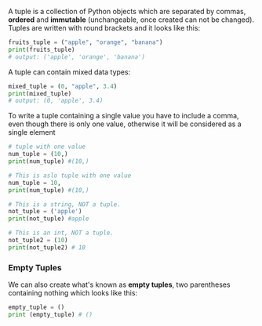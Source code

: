 A tuple is a collection of Python objects which are separated by commas, **ordered** and **immutable** (unchangeable, once created can not be changed). Tuples are written with round brackets and it looks like this:


```python
fruits_tuple = ("apple", "orange", "banana")
print(fruits_tuple) 
# output: ('apple', 'orange', 'banana')
```

A tuple can contain mixed data types:
```python
mixed_tuple = (0, "apple", 3.4)
print(mixed_tuple) 
# output: (0, 'apple', 3.4) 
```



To write a tuple containing a single value you have to include a comma, even though there is only one value, otherwise it will be considered as a single element

```python
# tuple with one value
num_tuple = (10,)
print(num_tuple) #(10,)

# This is aslo tuple with one value
num_tuple = 10, 
print(num_tuple) #(10,)

# This is a string, NOT a tuple.
not_tuple = ('apple')
print(not_tuple) #apple

# This is an int, NOT a tuple.
not_tuple2 = (10)
print(not_tuple2) # 10

```

### Empty Tuples

We can also create what's known as **empty tuples**, two parentheses containing nothing which looks like this:


```python
empty_tuple = ()
print (empty_tuple) # ()
```